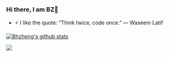 ### Hi there, I am BZ👋
- :zap: I like the quote:  “Think twice, code once.” ― Waseem Latif

[![Bhzheng's github stats](https://github-readme-stats.vercel.app/api?username=bhzheng1&count_private=true&show_icons=true&theme=transparent&hide_rank=false)](https://github.com/anuraghazra/github-readme-stats)


![](https://github-profile-summary-cards.vercel.app/api/cards/profile-details?username=bhzheng1&theme=github)

<!--
**bhzheng1/bhzheng1** is a ✨ _special_ ✨ repository because its `README.md` (this file) appears on your GitHub profile.

Here are some ideas to get you started:

- 🔭 I’m currently working on ...
- 🌱 I’m currently learning ...
- 👯 I’m looking to collaborate on ...
- 🤔 I’m looking for help with ...
- 💬 Ask me about ...
- 📫 How to reach me: ...
- 😄 Pronouns: ...
- ⚡ Fun fact: ...
-->
